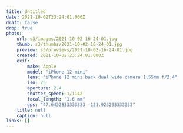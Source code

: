 ```yaml
---
title: Untitled
date: 2021-10-02T23:24:01.000Z
draft: false
drop: true
photo:
    url: s3/images/2021-10-02-16-24-01.jpg
    thumb: s3/thumbs/2021-10-02-16-24-01.jpg
    preview: s3/previews/2021-10-02-16-24-01.jpg
    created: 2021-10-02T23:24:01.000Z
    exif:
        make: Apple
        model: "iPhone 12 mini"
        lens: "iPhone 12 mini back dual wide camera 1.55mm f/2.4"
        iso: 25
        aperture: 2.4
        shutter_speed: 1/1142
        focal_length: "1.6 mm"
        gps: "47.6432833333333 -121.923233333333"
    title: null
    caption: null
links: []
---
```

